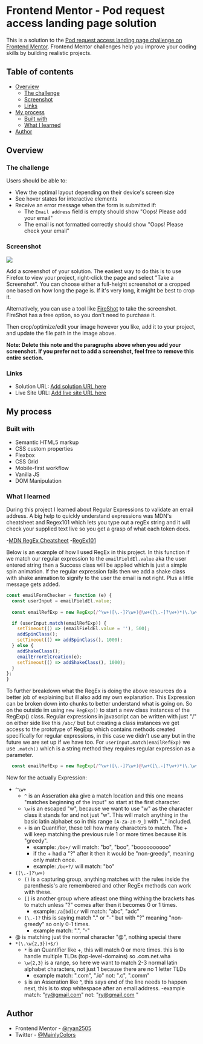 # Frontend Mentor - Pod request access landing page solution

This is a solution to the [Pod request access landing page challenge on Frontend Mentor](https://www.frontendmentor.io/challenges/pod-request-access-landing-page-eyTmdkLSG). Frontend Mentor challenges help you improve your coding skills by building realistic projects. 

## Table of contents

- [Overview](#overview)
  - [The challenge](#the-challenge)
  - [Screenshot](#screenshot)
  - [Links](#links)
- [My process](#my-process)
  - [Built with](#built-with)
  - [What I learned](#what-i-learned)
- [Author](#author)

## Overview

### The challenge

Users should be able to:

- View the optimal layout depending on their device's screen size
- See hover states for interactive elements
- Receive an error message when the form is submitted if:
  - The `Email address` field is empty should show "Oops! Please add your email"
  - The email is not formatted correctly should show "Oops! Please check your email"

### Screenshot

![](./screenshot.jpg)

Add a screenshot of your solution. The easiest way to do this is to use Firefox to view your project, right-click the page and select "Take a Screenshot". You can choose either a full-height screenshot or a cropped one based on how long the page is. If it's very long, it might be best to crop it.

Alternatively, you can use a tool like [FireShot](https://getfireshot.com/) to take the screenshot. FireShot has a free option, so you don't need to purchase it. 

Then crop/optimize/edit your image however you like, add it to your project, and update the file path in the image above.

**Note: Delete this note and the paragraphs above when you add your screenshot. If you prefer not to add a screenshot, feel free to remove this entire section.**

### Links

- Solution URL: [Add solution URL here](https://your-solution-url.com)
- Live Site URL: [Add live site URL here](https://your-live-site-url.com)

## My process

### Built with

- Semantic HTML5 markup
- CSS custom properties
- Flexbox
- CSS Grid
- Mobile-first workflow
- Vanilla JS
- DOM Manipulation

### What I learned

During this project I learned about Regular Expressions to validate an email address. A big help to quickly understand expressions was MDN's cheatsheet and Regex101 which lets you type out a regEx string and it will check your supplied text live so you get a grasp of what each token does.

  -[MDN RegEx Cheatsheet](https://developer.mozilla.org/en-US/docs/Web/JavaScript/Guide/Regular_Expressions/Cheatsheet)
  -[RegEx101](https://regex101.com/)

Below is an example of how I used RegEx in this project. In this function if we match our regular expression to the `emailFieldEl.value` aka the user entered string then a Success class will be applied which is just a simple spin animation. If the regular expression fails then we add a shake class with shake animation to signify to the user the email is not right. Plus a little message gets added.

```js
const emailFormChecker = function (e) {
  const userInput = emailFieldEl.value;
  
  const emailRefExp = new RegExp(/^\w+([\.-]?\w+)@\w+([\.-]?\w+)*(\.\w{2,3})+$/);

  if (userInput.match(emailRefExp)) {
    setTimeout(() => (emailFieldEl.value = ''), 500);
    addSpinClass();
    setTimeout(() => addSpinClass(), 1000);
  } else {
    addShakeClass();
    emailErrorElCreation(e);
    setTimeout(() => addShakeClass(), 1000);
  }
};
}
```

To further breakdown what the RegEx is doing the above resources do a better job of explaining but ill also add my own explanation.
This Expression can be broken down into chunks to better understand what is going on. So on the outside im using `new RegExp()` to start a new class instances of the RegExp() class. Regular expressions in javascript can be written with just "/" on either side like this `/abc/` but but creating a class instances we get access to the prototype of RegExp which contains methods created specifically for regular expressions, in this case we didn't use any but in the future we are set up if we have too. For `userInput.match(emailRefExp)` we use `.match()` which is a string method they requires regular expression as a parameter.

```js
  const emailRefExp = new RegExp(/^\w+([\.-]?\w+)@\w+([\.-]?\w+)*(\.\w{2,3})+$/);
```
Now for the actually Expression:
  - `^\w+`  
    - `^` is an Asseration aka give a match location and this one means "matches beginning of the input" so start at the first character.
    - `\w` is an escaped "w", because we want to use "w" as the character class it stands for and not just "w". This will match anything in the basic latin alphabet 
        so in this range `[A-Za-z0-9_]` with "_" included.
    - `+` is an Quantifier, these tell how many characters to match. The + will keep matching the previous rule 1 or more times because it is "greedy".
        - example: `/bo+/` will match: "bo", "boo", "boooooooooo"
        - if the + had a "?" after it then it would be "non-greedy", meaning only match once.
        - example: `/bo+?/` will match: "bo"
  - `([\.-]?\w+)`
    - `()` is a capturing group, anything matches with the rules inside the parenthesis's are remembered and other RegEx methods can work with these.
    - `[]` is another group where atleast one thing withing the brackets has to match unless "?" comes after then it becomes 0 or 1 times.
        - example: `/a[bd]c/` will match: "abc", "adc"
    - `[\.-]?` this is saying match "." or "-" but with "?" meaning "non-greedy" so only 0-1 times.
        - example match: ".", "-"
  - @ is matching just the normal character "@", nothing special there
  - `*(\.\w{2,3})+$/)`
      - `*` is an Quantifier like +, this will match 0 or more times. this is to handle multiple TLDs (top-level-domains) so .com.net.wha
      - `\w{2,3}` is a range, so here we want to match 2-3 normal latin alphabet characters, not just 1 because there are no 1 letter TLDs
          - example match: ".com", ".io" not: ".c", ".comm"
      - `$` is an Asseration like ^, this says end of the line needs to happen next, this is to stop whitespace after an email address.
          -example match: "ry@gmail.com" not: "ry@gmail.com    "


## Author

- Frontend Mentor - [@ryan2505](https://www.frontendmentor.io/profile/yourusername)
- Twitter - [@MainlyColors](https://www.twitter.com/mainlycolors)



